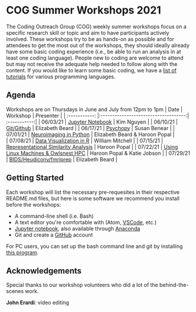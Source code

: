 # COG Summer Workshops 2021
The Coding Outreach Group (COG) weekly summer workshops focus on a specific research skill or topic and aim to have participants actively involved. These workshops try to be as hands-on as possible and for attendees to get the most out of the workshops, they should ideally already have some basic coding experience (i.e., be able to run an analysis in at least one coding language). People new to coding are welcome to attend but may not receive the adequate help needed to follow along with the content. If you would like to learn some basic coding, we have a [list of tutorials](https://github.com/TU-Coding-Outreach-Group/Tutorials/blob/master/index.md) for various programming languages.

## Agenda
Workshops are on Thursdays in June and July from 12pm to 1pm
| Date        | Workshop                             | Presenter  |
| :-----------: |:------------------------------------:| :-----------:|
| 06/03/21    | [Jupyter Notebook](https://github.com/TU-Coding-Outreach-Group/cog_summer_workshops_2021/tree/main/jupyter-notebook)                       | Kim Nguyen |
| 06/10/21    | [Git/Github](https://github.com/TU-Coding-Outreach-Group/cog_summer_workshops_2021/tree/main/git-github)                             | Elizabeth Beard |
| 06/17/21    | [Psychopy](https://github.com/TU-Coding-Outreach-Group/cog_summer_workshops_2021/tree/main/psychopy)      | Susan Benear |
| 07/01/21    | [Neuroimaging in Python](https://github.com/TU-Coding-Outreach-Group/cog_summer_workshops_2021/tree/main/neuroimaging-in-python) | Elizabeth Beard & Haroon Popal |                          
| 07/08/21    | [Data Visualization in R](https://github.com/TU-Coding-Outreach-Group/cog_summer_workshops_2021/tree/main/data-visualization-in-r)                               | William Mitchell |
| 07/15/21    | [Representational Similarity Analysis](https://github.com/TU-Coding-Outreach-Group/cog_summer_workshops_2021/tree/main/rsa)                 | Haroon Popal |
| 07/22/21    | [Using Linux Machines & Owlsnest HPC](https://github.com/TU-Coding-Outreach-Group/cog_summer_workshops_2021/tree/main/linux-owlsnest)                 | Haroon Popal & Katie Jobson |
| 07/29/21    | [BIDS/Heudiconv/fmriprep](https://github.com/TU-Coding-Outreach-Group/cog_summer_workshops_2021/tree/main/bids-heudiconv-fmriprep)                     | Elizabeth Beard |


## Getting Started
Each workshop will list the necessary pre-requesites in their respective README.md files, but here is some software we recommend you install before the workshops:
- A command-line shell (i.e. Bash)
- A text editor you're comfortable with (Atom, [VSCode](https://code.visualstudio.com/), etc.)
- [Jupyter notebook](https://jupyter.org/install), also available through [Anaconda](https://www.anaconda.com/products/individual#Downloads)
- Git and create a [GitHub](https://github.com/) account

For PC users, you can set up the bash command line and git by installing [this program](https://gitforwindows.org/).


## Acknowledgements
Special thanks to our workshop volunteers who did a lot of the behind-the-scenes work.

**John Erardi**: video editing
